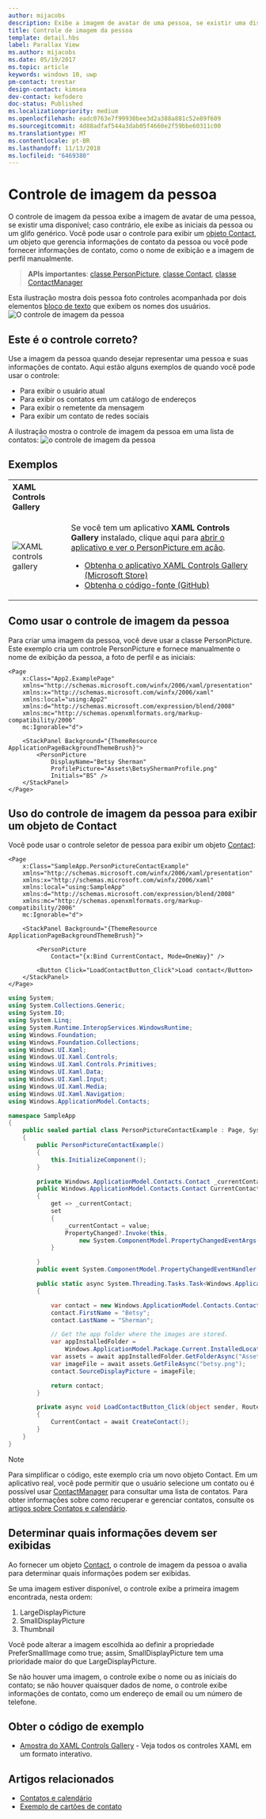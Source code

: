 ```yaml
---
author: mijacobs
description: Exibe a imagem de avatar de uma pessoa, se existir uma disponível; caso contrário, ele exibe as iniciais da pessoa ou um glifo genérico.
title: Controle de imagem da pessoa
template: detail.hbs
label: Parallax View
ms.author: mijacobs
ms.date: 05/19/2017
ms.topic: article
keywords: windows 10, uwp
pm-contact: trestar
design-contact: kimsea
dev-contact: kefodero
doc-status: Published
ms.localizationpriority: medium
ms.openlocfilehash: eadc0763e7f99930bee3d2a388a881c52e89f609
ms.sourcegitcommit: 4d88adfaf544a3dab05f4660e2f59bbe60311c00
ms.translationtype: MT
ms.contentlocale: pt-BR
ms.lasthandoff: 11/13/2018
ms.locfileid: "6469380"
---
```

# <a name="person-picture-control"></a>Controle de imagem da pessoa

O controle de imagem da pessoa exibe a imagem de avatar de uma pessoa, se existir uma disponível; caso contrário, ele exibe as iniciais da pessoa ou um glifo genérico. Você pode usar o controle para exibir um [objeto Contact](https://docs.microsoft.com/en-us/uwp/api/Windows.ApplicationModel.Contacts.Contact), um objeto que gerencia informações de contato da pessoa ou você pode fornecer informações de contato, como o nome de exibição e a imagem de perfil manualmente.  

> **APIs importantes**: [classe PersonPicture](https://docs.microsoft.com/uwp/api/windows.ui.xaml.controls.personpicture), [classe Contact](https://docs.microsoft.com/en-us/uwp/api/Windows.ApplicationModel.Contacts.Contact), [classe ContactManager](https://docs.microsoft.com/en-us/uwp/api/Windows.ApplicationModel.Contacts.ContactManager)

Esta ilustração mostra dois pessoa foto controles acompanhada por dois elementos [bloco de texto](text-block.md) que exibem os nomes dos usuários. 
![O controle de imagem da pessoa](images/person-picture/person-picture_hero.png)


## <a name="is-this-the-right-control"></a>Este é o controle correto?

Use a imagem da pessoa quando desejar representar uma pessoa e suas informações de contato. Aqui estão alguns exemplos de quando você pode usar o controle:
* Para exibir o usuário atual
* Para exibir os contatos em um catálogo de endereços
* Para exibir o remetente da mensagem 
* Para exibir um contato de redes sociais

A ilustração mostra o controle de imagem da pessoa em uma lista de contatos: ![o controle de imagem da pessoa](images/person-picture/person-picture-control.png)

## <a name="examples"></a>Exemplos

<table>
<th align="left">XAML Controls Gallery<th>
<tr>
<td><img src="images/xaml-controls-gallery-sm.png" alt="XAML controls gallery"></img></td>
<td>
    <p>Se você tem um aplicativo <strong style="font-weight: semi-bold">XAML Controls Gallery</strong> instalado, clique aqui para <a href="xamlcontrolsgallery:/item/PersonPicture">abrir o aplicativo e ver o PersonPicture em ação</a>.</p>
    <ul>
    <li><a href="https://www.microsoft.com/store/productId/9MSVH128X2ZT">Obtenha o aplicativo XAML Controls Gallery (Microsoft Store)</a></li>
    <li><a href="https://github.com/Microsoft/Windows-universal-samples/tree/master/Samples/XamlUIBasics">Obtenha o código-fonte (GitHub)</a></li>
    </ul>
</td>
</tr>
</table>

## <a name="how-to-use-the-person-picture-control"></a>Como usar o controle de imagem da pessoa

Para criar uma imagem da pessoa, você deve usar a classe PersonPicture. Este exemplo cria um controle PersonPicture e fornece manualmente o nome de exibição da pessoa, a foto de perfil e as iniciais:

```xaml
<Page
    x:Class="App2.ExamplePage"
    xmlns="http://schemas.microsoft.com/winfx/2006/xaml/presentation"
    xmlns:x="http://schemas.microsoft.com/winfx/2006/xaml"
    xmlns:local="using:App2"
    xmlns:d="http://schemas.microsoft.com/expression/blend/2008"
    xmlns:mc="http://schemas.openxmlformats.org/markup-compatibility/2006"
    mc:Ignorable="d">

    <StackPanel Background="{ThemeResource ApplicationPageBackgroundThemeBrush}">
        <PersonPicture
            DisplayName="Betsy Sherman"
            ProfilePicture="Assets\BetsyShermanProfile.png"
            Initials="BS" />
    </StackPanel>
</Page>
```

## <a name="using-the-person-picture-control-to-display-a-contact-object"></a>Uso do controle de imagem da pessoa para exibir um objeto de Contact

Você pode usar o controle seletor de pessoa para exibir um objeto [Contact](https://docs.microsoft.com/en-us/uwp/api/Windows.ApplicationModel.Contacts.Contact): 

```xaml
<Page
    x:Class="SampleApp.PersonPictureContactExample"
    xmlns="http://schemas.microsoft.com/winfx/2006/xaml/presentation"
    xmlns:x="http://schemas.microsoft.com/winfx/2006/xaml"
    xmlns:local="using:SampleApp"
    xmlns:d="http://schemas.microsoft.com/expression/blend/2008"
    xmlns:mc="http://schemas.openxmlformats.org/markup-compatibility/2006"
    mc:Ignorable="d">

    <StackPanel Background="{ThemeResource ApplicationPageBackgroundThemeBrush}">

        <PersonPicture
            Contact="{x:Bind CurrentContact, Mode=OneWay}" />
            
        <Button Click="LoadContactButton_Click">Load contact</Button>
    </StackPanel>
</Page>
```

```csharp
using System;
using System.Collections.Generic;
using System.IO;
using System.Linq;
using System.Runtime.InteropServices.WindowsRuntime;
using Windows.Foundation;
using Windows.Foundation.Collections;
using Windows.UI.Xaml;
using Windows.UI.Xaml.Controls;
using Windows.UI.Xaml.Controls.Primitives;
using Windows.UI.Xaml.Data;
using Windows.UI.Xaml.Input;
using Windows.UI.Xaml.Media;
using Windows.UI.Xaml.Navigation;
using Windows.ApplicationModel.Contacts;

namespace SampleApp
{
    public sealed partial class PersonPictureContactExample : Page, System.ComponentModel.INotifyPropertyChanged
    {
        public PersonPictureContactExample()
        {
            this.InitializeComponent();
        }

        private Windows.ApplicationModel.Contacts.Contact _currentContact; 
        public Windows.ApplicationModel.Contacts.Contact CurrentContact
        {
            get => _currentContact;
            set
            {
                _currentContact = value;
                PropertyChanged?.Invoke(this,
                    new System.ComponentModel.PropertyChangedEventArgs(nameof(CurrentContact)));
            }

        }
        public event System.ComponentModel.PropertyChangedEventHandler PropertyChanged;

        public static async System.Threading.Tasks.Task<Windows.ApplicationModel.Contacts.Contact> CreateContact()
        {

            var contact = new Windows.ApplicationModel.Contacts.Contact();
            contact.FirstName = "Betsy";
            contact.LastName = "Sherman";

            // Get the app folder where the images are stored.
            var appInstalledFolder = 
                Windows.ApplicationModel.Package.Current.InstalledLocation;
            var assets = await appInstalledFolder.GetFolderAsync("Assets");
            var imageFile = await assets.GetFileAsync("betsy.png");
            contact.SourceDisplayPicture = imageFile;

            return contact;
        }

        private async void LoadContactButton_Click(object sender, RoutedEventArgs e)
        {
            CurrentContact = await CreateContact();
        }
    }
}
```

> [!NOTE]
> Para simplificar o código, este exemplo cria um novo objeto Contact. Em um aplicativo real, você pode permitir que o usuário selecione um contato ou é possível usar [ContactManager](https://docs.microsoft.com/en-us/uwp/api/Windows.ApplicationModel.Contacts.ContactManager) para consultar uma lista de contatos. Para obter informações sobre como recuperar e gerenciar contatos, consulte os [artigos sobre Contatos e calendário](../../contacts-and-calendar/index.md). 

## <a name="determining-which-info-to-display"></a>Determinar quais informações devem ser exibidas

Ao fornecer um objeto [Contact](https://docs.microsoft.com/en-us/uwp/api/Windows.ApplicationModel.Contacts.Contact), o controle de imagem da pessoa o avalia para determinar quais informações podem ser exibidas. 

Se uma imagem estiver disponível, o controle exibe a primeira imagem encontrada, nesta ordem:

1. LargeDisplayPicture
1. SmallDisplayPicture
1. Thumbnail

Você pode alterar a imagem escolhida ao definir a propriedade PreferSmallImage como true; assim, SmallDisplayPicture tem uma prioridade maior do que LargeDisplayPicture.

Se não houver uma imagem, o controle exibe o nome ou as iniciais do contato; se não houver quaisquer dados de nome, o controle exibe informações de contato, como um endereço de email ou um número de telefone. 

## <a name="get-the-sample-code"></a>Obter o código de exemplo

- [Amostra do XAML Controls Gallery](https://github.com/Microsoft/Windows-universal-samples/tree/master/Samples/XamlUIBasics) - Veja todos os controles XAML em um formato interativo.

## <a name="related-articles"></a>Artigos relacionados

* [Contatos e calendário](../../contacts-and-calendar/index.md)
* [Exemplo de cartões de contato](http://go.microsoft.com/fwlink/p/?LinkId=624040)
